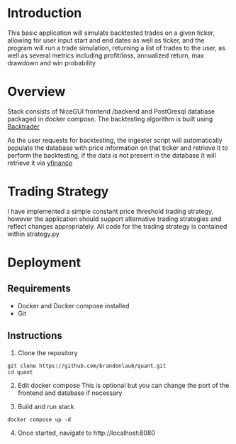 # Introduction
This basic application will simulate backtested trades on a given ticker, allowing for user input start and end dates as well as ticker, and the program will run a trade simulation, returning a list of trades to the user, as well as several metrics including profit/loss, annualized return, max drawdown and win probability

# Overview
Stack consists of NiceGUI frontend /backend and PostGresql database packaged in docker compose. The backtesting algorithm is built using [Backtrader](https://www.backtrader.com/)

As the user requests for backtesting, the ingester script will automatically populate the database with price information on that ticker and retrieve it to perform the backtesting, if the data is not present in the database it will retrieve it via [yfinance](https://pypi.org/project/yfinance/)

# Trading Strategy
I have implemented a simple constant price threshold trading strategy, however the application should support alternative trading strategies and reflect changes appropriately. All code for the trading strategy is contained within strategy.py

# Deployment
## Requirements
- Docker and Docker compose installed
- Git 
## Instructions
1. Clone the repository
```
git clone https://github.com/brandonlau6/quant.git
cd quant
```
2. Edit docker compose
This is optional but you can change the port of the frontend and database if necessary

3. Build and run stack
```
docker compose up -d 
```

4. Once started, navigate to http://localhost:8080


